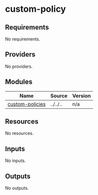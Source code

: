 # custom-policy

<!-- BEGINNING OF PRE-COMMIT-TERRAFORM DOCS HOOK -->
## Requirements

No requirements.

## Providers

No providers.

## Modules

| Name | Source | Version |
|------|--------|---------|
| <a name="module_custom-policies"></a> [custom-policies](#module\_custom-policies) | ../../.. | n/a |

## Resources

No resources.

## Inputs

No inputs.

## Outputs

No outputs.
<!-- END OF PRE-COMMIT-TERRAFORM DOCS HOOK -->
